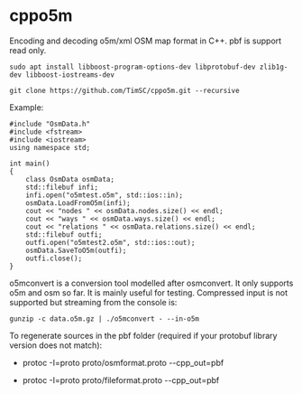 # cppo5m
Encoding and decoding o5m/xml OSM map format in C++. pbf is support read only.

	sudo apt install libboost-program-options-dev libprotobuf-dev zlib1g-dev libboost-iostreams-dev

	git clone https://github.com/TimSC/cppo5m.git --recursive

Example:

	#include "OsmData.h"
	#include <fstream>
	#include <iostream>
	using namespace std;

	int main()
	{
		class OsmData osmData;
		std::filebuf infi;
		infi.open("o5mtest.o5m", std::ios::in);
		osmData.LoadFromO5m(infi);
		cout << "nodes " << osmData.nodes.size() << endl;
		cout << "ways " << osmData.ways.size() << endl;
		cout << "relations " << osmData.relations.size() << endl;
		std::filebuf outfi;
		outfi.open("o5mtest2.o5m", std::ios::out);
		osmData.SaveToO5m(outfi);
		outfi.close();
	}

o5mconvert is a conversion tool modelled after osmconvert. It only supports o5m and osm so far. It is mainly useful for testing. Compressed input is not supported but streaming from the console is:

	gunzip -c data.o5m.gz | ./o5mconvert - --in-o5m

To regenerate sources in the pbf folder (required if your protobuf library version does not match):

* protoc -I=proto proto/osmformat.proto --cpp_out=pbf

* protoc -I=proto proto/fileformat.proto --cpp_out=pbf

